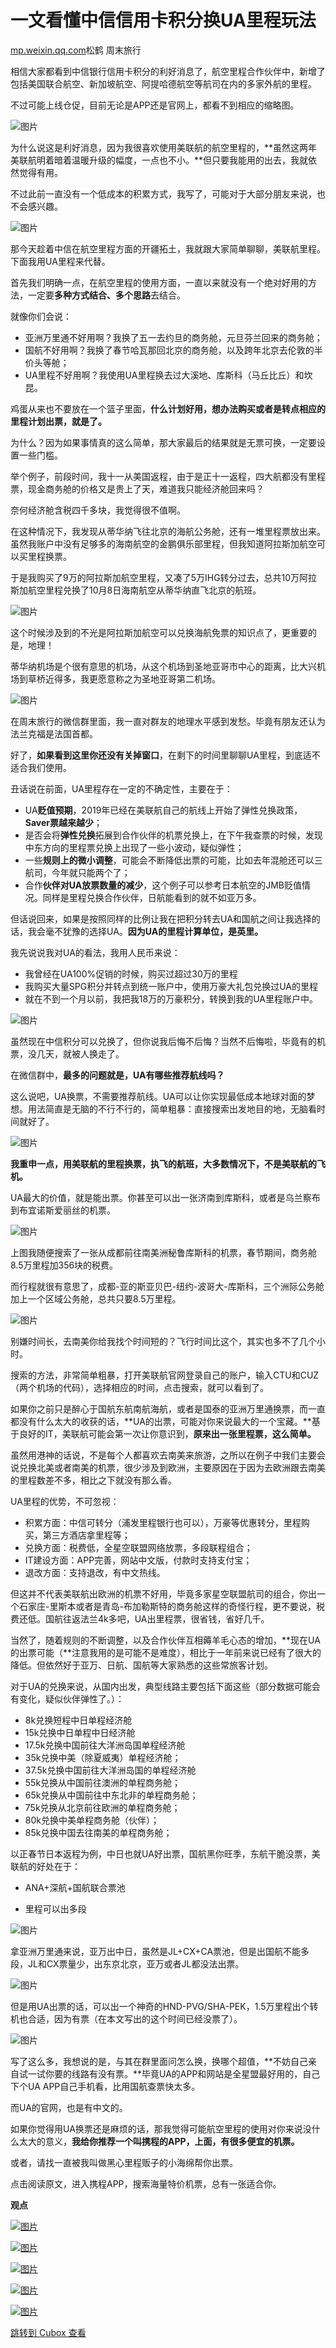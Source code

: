 一文看懂中信信用卡积分换UA里程玩法
==================

[mp.weixin.qq.com](https://mp.weixin.qq.com/s?__biz=MjM5MDEzNzA2Ng==&mid=2653434653&idx=1&sn=4b4cdbb186d04d62c09befe7d24bbacc&chksm=bd95fc988ae2758e8d3ea2ccf4ee8c028eee8482ffa0fe820d0e217ce5dda4591223928ea6cb&mpshare=1&scene=1&srcid=&sharer_sharetime=1576029653977&sharer_shareid=c86deeaa98ac86f272ae14b86bde90fd#rd)松鹤 周末旅行


相信大家都看到中信银行信用卡积分的利好消息了，航空里程合作伙伴中，新增了包括美国联合航空、新加坡航空、阿提哈德航空等航司在内的多家外航的里程。

不过可能上线仓促，目前无论是APP还是官网上，都看不到相应的缩略图。

![图片](https://image.cubox.pro/article/2022120601090456340/88304.jpg?imageMogr2/quality/90/ignore-error/1)

为什么说这是利好消息，因为我很喜欢使用美联航的航空里程的，**虽然这两年美联航明着暗着温暖升级的幅度，一点也不小。**但只要我能用的出去，我就依然觉得有用。

不过此前一直没有一个低成本的积累方式，我写了，可能对于大部分朋友来说，也不会感兴趣。

![图片](https://image.cubox.pro/article/2022120601090429667/39944.jpg?imageMogr2/quality/90/ignore-error/1)

那今天趁着中信在航空里程方面的开疆拓土，我就跟大家简单聊聊，美联航里程。下面我用UA里程来代替。

首先我们明确一点，在航空里程的使用方面，一直以来就没有一个绝对好用的方法，一定要**多种方式结合、多个思路**去结合。

就像你们会说：

*
  亚洲万里通不好用啊？我换了五一去约旦的商务舱，元旦芬兰回来的商务舱；
*
  国航不好用啊？我换了春节哈瓦那回北京的商务舱，以及跨年北京去伦敦的半价头等舱；
*
  UA里程不好用啊？我使用UA里程换去过大溪地、库斯科（马丘比丘）和坎昆。


鸡蛋从来也不要放在一个篮子里面，**什么计划好用，想办法购买或者是转点相应的里程计划出票，就是了。**

为什么？因为如果事情真的这么简单，那大家最后的结果就是无票可换，一定要设置一些门槛。

举个例子，前段时间，我十一从美国返程，由于是正十一返程，四大航都没有里程票，现金商务舱的价格又是贵上了天，难道我只能经济舱回来吗？

奈何经济舱含税四千多块，我觉得很不值啊。

在这种情况下，我发现从蒂华纳飞往北京的海航公务舱，还有一堆里程票放出来。虽然我账户中没有足够多的海南航空的金鹏俱乐部里程，但我知道阿拉斯加航空可以买里程换票。

于是我购买了9万的阿拉斯加航空里程，又凑了5万IHG转分过去，总共10万阿拉斯加航空里程兑换了10月8日海南航空从蒂华纳直飞北京的航班。

![图片](https://image.cubox.pro/article/2022120601090517807/76954.jpg?imageMogr2/quality/90/ignore-error/1)

这个时候涉及到的不光是阿拉斯加航空可以兑换海航免票的知识点了，更重要的是，地理！

蒂华纳机场是个很有意思的机场，从这个机场到圣地亚哥市中心的距离，比大兴机场到草桥近得多，我更愿意称之为圣地亚哥第二机场。

![图片](https://image.cubox.pro/article/2022120601090596778/76327.jpg?imageMogr2/quality/90/ignore-error/1)

在周末旅行的微信群里面，我一直对群友的地理水平感到发愁。毕竟有朋友还认为法兰克福是法国首都。

好了，**如果看到这里你还没有关掉窗口**，在剩下的时间里聊聊UA里程，到底适不适合我们使用。

丑话说在前面，UA里程存在一定的不确定性，主要在于：

*
  UA**贬值预期**，2019年已经在美联航自己的航线上开始了弹性兑换政策，**Saver票越来越少**；
*
  是否会将**弹性兑换**拓展到合作伙伴的机票兑换上，在下午我查票的时候，发现中东方向的里程票兑换上出现了一些小波动，疑似弹性；
*
  一些**规则上的微小调整**，可能会不断降低出票的可能，比如去年混舱还可以三航司，今年就只能两个了；
*
  合作**伙伴对UA放票数量的减少**，这个例子可以参考日本航空的JMB贬值情况。同样是里程兑换合作伙伴，日航能看到的就不如亚万多。


但话说回来，如果是按照同样的比例让我在把积分转去UA和国航之间让我选择的话，我会毫不犹豫的选择UA。**因为UA的里程计算单位，是英里。**

我先说说我对UA的看法，我用人民币来说：

*
  我曾经在UA100%促销的时候，购买过超过30万的里程
*
  我购买大量SPG积分并转点到统一账户中，使用万豪大礼包兑换过UA的里程
*
  就在不到一个月以前，我把我18万的万豪积分，转换到我的UA里程账户中。

![图片](https://image.cubox.pro/article/2022120601090472585/56476.jpg?imageMogr2/quality/90/ignore-error/1)

虽然现在中信积分可以兑换了，但你说我后悔不后悔？当然不后悔啦，毕竟有的机票，没几天，就被人换走了。

在微信群中，**最多的问题就是，UA有哪些推荐航线吗？**

这么说吧，UA换票，不需要推荐航线。UA可以让你实现最低成本地球对面的梦想。用法简直是无脑的不行不行的，简单粗暴：直接搜索出发地目的地，无脑看时间就好了。

![图片](https://image.cubox.pro/article/2022120601090527878/30624.jpg?imageMogr2/quality/90/ignore-error/1)

**我重申一点，用美联航的里程换票，执飞的航班，大多数情况下，不是美联航的飞机。**

UA最大的价值，就是能出票。你甚至可以出一张济南到库斯科，或者是乌兰察布到布宜诺斯爱丽丝的机票。

![图片](https://image.cubox.pro/article/2022120601090597660/65075.jpg?imageMogr2/quality/90/ignore-error/1)

上图我随便搜索了一张从成都前往南美洲秘鲁库斯科的机票，春节期间，商务舱8.5万里程加356块的税费。

而行程就很有意思了，成都-亚的斯亚贝巴-纽约-波哥大-库斯科，三个洲际公务舱加上一个区域公务舱，总共只要8.5万里程。

![图片](https://image.cubox.pro/article/2022120601090583081/16747.jpg?imageMogr2/quality/90/ignore-error/1)

别嫌时间长，去南美你给我找个时间短的？飞行时间比这个，其实也多不了几个小时。

搜索的方法，非常简单粗暴，打开美联航官网登录自己的账户，输入CTU和CUZ（两个机场的代码），选择相应的时间，点击搜索，就可以看到了。  

如果你之前只是醉心于国航东航南航海航，或者是国泰的亚洲万里通换票，而一直都没有什么太大的收获的话，**UA的出票，可能对你来说最大的一个宝藏。**基于良好的IT，美联航可能会第一次让你意识到，**原来出一张里程票，这么简单。**

虽然用港神的话说，不是每个人都喜欢去南美来旅游，之所以在例子中我们主要会说兑换北美或者南美的机票，很少涉及到欧洲，主要原因在于因为去欧洲跟去南美的里程数差不多，相比之下就没有那么香。

UA里程的优势，不可忽视：

*
  积累方面：中信可转分（浦发里程银行也可以），万豪等优惠转分，里程购买，第三方酒店拿里程等；
*
  兑换方面：税费低，全星空联盟网络放票，多段联程组合；
*
  IT建设方面：APP完善，网站中文版，付款时支持支付宝；
*
  退改方面：支持退改，有中文热线。


但这并不代表美联航出欧洲的机票不好用，毕竟多家星空联盟航司的组合，你出一个石家庄-里斯本或者是青岛-布加勒斯特的商务舱这样的奇怪行程，更不要说，税费还低。国航往返法兰4k多吧，UA出里程票，很省钱，省好几千。   


当然了，随着规则的不断调整，以及合作伙伴互相薅羊毛心态的增加，**现在UA的出票可能（**注意我用的是可能不是难度），相比于一年前来说已经有了很大的降低。但依然好于亚万、日航、国航等大家熟悉的这些常旅客计划。

对于UA的兑换来说，从国内出发，典型线路主要包括下面这些（部分数据可能会有变化，疑似伙伴弹性了。）：

*
  8k兑换短程中日单程经济舱
*
  15k兑换中日单程中日经济舱
*
  17.5k兑换中国前往大洋洲岛国单程经济舱
*
  35k兑换中美（除夏威夷）单程经济舱；
*
  37.5k兑换中国前往大洋洲岛国的单程经济舱
*
  55k兑换从中国前往澳洲的单程商务舱；
*
  65k兑换从中国前往中东北非的单程商务舱；
*
  75k兑换从北京前往欧洲的单程商务舱；
*
  80k兑换中美单程商务舱（伙伴）；
*
  85k兑换中国去往南美的单程商务舱；


以正春节日本返程为例，中日也就UA好出票，国航黑你旺季，东航干脆没票，美联航的好处在于：

* ANA+深航+国航联合票池

* 里程可以出多段

![图片](https://image.cubox.pro/article/2022120601090537137/67296.jpg?imageMogr2/quality/90/ignore-error/1)

拿亚洲万里通来说，亚万出中日，虽然是JL+CX+CA票池，但是出国航不能多段，JL和CX票量少，出东京北京，亚万或者JL都没法出票。   

![图片](https://image.cubox.pro/article/2022120601090537101/84742.jpg?imageMogr2/quality/90/ignore-error/1)

但是用UA出票的话，可以出一个神奇的HND-PVG/SHA-PEK，1.5万里程出个转机也合适，因为有票（在本文写出的这个时间已经没票了）。   

![图片](https://image.cubox.pro/article/2022120601090518851/80560.jpg?imageMogr2/quality/90/ignore-error/1)

写了这么多，我想说的是，与其在群里面问怎么换，换哪个超值，**不妨自己亲自试一试你要的线路有没有票。**毕竟UA的APP和网站是全星盟最好用的，自己下个UA APP自己手机看，比用国航查票快太多。

而UA的官网，也是有中文的。

如果你觉得用UA换票还是麻烦的话，那我觉得可能航空里程的使用对你来说没什么太大的意义，**我给你推荐一个叫携程的APP，上面，有很多便宜的机票。**

或者，请找一直被我叫做黑心里程贩子的小海绵帮你出票。

点击阅读原文，进入携程APP，搜索海量特价机票，总有一张适合你。

**观点**   


[![图片](https://image.cubox.pro/article/2022120601090594735/74693.jpg?imageMogr2/quality/90/ignore-error/1)](http://mp.weixin.qq.com/s?__biz=MjM5MDEzNzA2Ng==&mid=2653434264&idx=1&sn=7936fb2afdd3bacb9523acc135976263&chksm=bd95fe1d8ae2770be86f94c1d4e4e2336653ab1f6f5919c807083d73e0fbd93fd6af72257732&scene=21#wechat_redirect)

[![图片](https://image.cubox.pro/article/2022120601090594226/77161.jpg?imageMogr2/quality/90/ignore-error/1)](http://mp.weixin.qq.com/s?__biz=MjM5MDEzNzA2Ng==&mid=2653434409&idx=1&sn=f23fef4e46322e6c89bc236e98a61051&chksm=bd95fdac8ae274ba3faf48391167424c0ab685fb0f0be8a3675ff1fc7753395e1cd36b836ea3&scene=21#wechat_redirect)

[![图片](https://image.cubox.pro/article/2022120601090484770/12529.jpg?imageMogr2/quality/90/ignore-error/1)](http://mp.weixin.qq.com/s?__biz=MjM5MDEzNzA2Ng==&mid=2653434337&idx=1&sn=d1f2cb6d0bec2eff3cb79804a1b69397&chksm=bd95fe648ae277722b5917a14b7327b0fc7aa2deb74aa18dc3421157aea8fe568dd28cc650b1&scene=21#wechat_redirect)   


[![图片](https://image.cubox.pro/article/2022120601090567245/71589.jpg?imageMogr2/quality/90/ignore-error/1)](http://mp.weixin.qq.com/s?__biz=MjM5MDEzNzA2Ng==&mid=2653434371&idx=1&sn=eb8376074b662a9ab08485127ac5acdf&chksm=bd95fd868ae2749014849f7c1adddb5ed87099330be2544bd55e32c1b7eb917cba4c9bd30c3f&scene=21#wechat_redirect)

[![图片](https://image.cubox.pro/article/2022120601090558316/10855.jpg?imageMogr2/quality/90/ignore-error/1)](http://mp.weixin.qq.com/s?__biz=MjM5MDEzNzA2Ng==&mid=2653434395&idx=1&sn=03ee052c00d647bfd01cefeca6ccf7aa&chksm=bd95fd9e8ae27488a6ffff6a788f103313c8edfdcdc0874c1077f991cb3764ce91355db31eef&scene=21#wechat_redirect)

[跳转到 Cubox 查看](https://cubox.pro/my/card?id=6992521893945281177)
